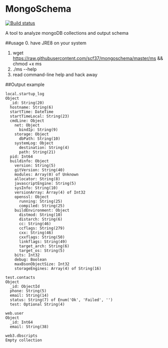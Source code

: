 # MongoSchema
[![Build status](https://travis-ci.org/scf37/mongoschema.svg?branch=master)](https://travis-ci.org/scf37/mongoschema)

A tool to analyze mongoDB collections and output schema

##usage
0. have JRE8 on your system
1. wget https://raw.githubusercontent.com/scf37/mongoschema/master/ms && chmod +x ms
2. ./ms --help
3. read command-line help and hack away

##Output example

```
local.startup_log
Object
  _id: String(20)
  hostname: String(6)
  startTime: DateTime
  startTimeLocal: String(23)
  cmdLine: Object
    net: Object
      bindIp: String(9)
    storage: Object
      dbPath: String(10)
    systemLog: Object
      destination: String(4)
      path: String(21)
  pid: Int64
  buildinfo: Object
    version: String(5)
    gitVersion: String(40)
    modules: Array(0) of Unknown
    allocator: String(8)
    javascriptEngine: String(5)
    sysInfo: String(10)
    versionArray: Array(4) of Int32
    openssl: Object
      running: String(25)
      compiled: String(25)
    buildEnvironment: Object
      distmod: String(10)
      distarch: String(6)
      cc: String(46)
      ccflags: String(279)
      cxx: String(46)
      cxxflags: String(50)
      linkflags: String(49)
      target_arch: String(6)
      target_os: String(5)
    bits: Int32
    debug: Boolean
    maxBsonObjectSize: Int32
    storageEngines: Array(4) of String(16)

test.contacts
Object
  _id: ObjectId
  phone: String(5)
  email: String(14)
  status: String(7) of Enum('Ok', 'Failed', '')
  test: Optional String(4)

web.user
Object
  _id: Int64
  email: String(38)

web3.dbscripts
Empty collection
```
